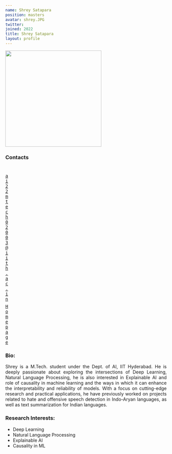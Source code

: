 ```yaml
---
name: Shrey Satapara
position: masters
avatar: shrey.JPG
twitter:
joined: 2022
title: Shrey Satapara
layout: profile
---
```


<img width="300" src="{{site.baseurl}}/images/people/{{page.avatar}}" data-action="zoom">

### Contacts

<div class="row">
<div class="col-1" style="width:5px">
    <b><a href="mailto:ai22mtech02003@iith.ac.in" target="_blank"><i class="fa fa-envelope-o"></i></a></b><br>
    <span style="display: block; margin-bottom: 0.5em"></span>
    <b><a href="" target="_blank"><i class="fa fa-globe"></i></a></b>
    <span style="display: block; margin-bottom: 0.5em"></span>
</div>
<div class="col-1" style="width:5px">
    <a href="mailto:ai22mtech02003@iith.ac.in" target="_blank"><samp>ai22mtech02003@iith.ac.in</samp></a>
    <span style="display: block; margin-bottom: 0.5em"></span>
    <a href="https://shreysatapara.github.io" target="_blank"><samp>Homepage</samp></a><br>
    <span style="display: block; margin-bottom: 0.5em"></span>
</div>
</div>
<span style="display: block; margin-bottom: 1em"></span>

### Bio:
<p style="text-align: justify">
Shrey is a M.Tech. student under the Dept. of AI, IIT Hyderabad. He is deeply passionate about exploring the intersections of Deep Learning, Natural Language Processing, he is also interested in Explainable AI and role of causality in machine learning and the ways in which it can enhance the interpretability and reliability of models. With a focus on cutting-edge research and practical applications, he have previously worked on projects related to hate and offensive speech detection in Indo-Aryan languages, as well as text summarization for Indian languages. 

<!-- These experiences have given me valuable insights into the challenges and opportunities of developing NLP tools and applications that cater to the needs of diverse linguistic and cultural backgrounds. -->
</p>

### Research Interests:
- Deep Learning
- Natural Language Processing
- Explainable AI
- Causality in ML
